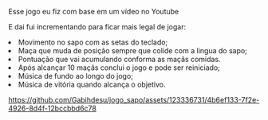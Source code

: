 <p>Esse jogo eu fiz com base em um vídeo no Youtube </p> 
<p>E dai fui incrementando para ficar mais legal de jogar: </p>
<li> Movimento no sapo com as setas do teclado;</li>
<li> Maça que muda de posição sempre que colide com a lingua do sapo;</li>
<li> Pontuação que vai acumulando conforma as maçãs comidas.</li>
<li> Após alcançar 10 maçãs conclui o jogo e pode ser reiniciado;</li>
<li> Música de fundo ao longo do jogo;</li>
<li> Música de vitória quando alcança o objetivo.</li>


https://github.com/Gabihdesu/jogo_sapo/assets/123336731/4b6ef133-7f2e-4926-8d4f-12bccbbd6c78


